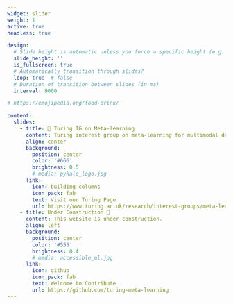 ```yaml
---
widget: slider
weight: 1
active: true
headless: true

design:
  # Slide height is automatic unless you force a specific height (e.g. '400px')
  slide_height: ''
  is_fullscreen: true
  # Automatically transition through slides?
  loop: true  # false
  # Duration of transition between slides (in ms)
  interval: 9000

# https://emojipedia.org/food-drink/

content:
  slides:
    - title: 👋 Turing IG on Meta-learning
      content: Turing interest group on meta-learning for multimodal data
      align: center
      background:
        position: center
        color: '#666'
        brightness: 0.5
        # media: pykale_logo.jpg
      link:
        icon: building-columns
        icon_pack: fab
        text: Visit our Turing Page
        url: https://www.turing.ac.uk/research/interest-groups/meta-learning-multimodal-data
    - title: Under Construction 🚧
      content: This website is under construction. 
      align: left
      background:
        position: center
        color: '#555'
        brightness: 0.4
        # media: accessible_ml.jpg
      link:
        icon: github
        icon_pack: fab
        text: Welcome to Contribute
        url: https://github.com/turing-meta-learning
---
```

